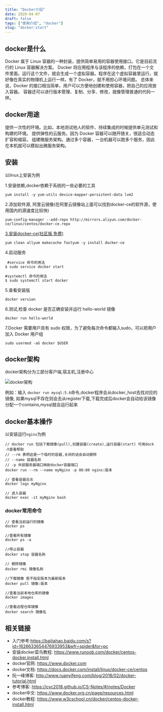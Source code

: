 ```yaml
---
title: "Docker介绍"
date: 2020-04-07
draft: false
tags: ["使用介绍", "docker"]
slug: "docker-start"
---
```


## docker是什么
Docker 属于 Linux 容器的一种封装，提供简单易用的容器使用接口。它是目前流行的 Linux 容器解决方案。
Docker 将应用程序与该程序的依赖，打包在一个文件里面。运行这个文件，就会生成一个虚拟容器。程序在这个虚拟容器里运行，就好像在真实的物理机上运行一样。有了 Docker，就不用担心环境问题。
总体来说，Docker 的接口相当简单，用户可以方便地创建和使用容器，把自己的应用放入容器。
容器还可以进行版本管理、复制、分享、修改，就像管理普通的代码一样。

## docker用途
提供一次性的环境。比如，本地测试他人的软件、持续集成的时候提供单元测试和构建的环境。
提供弹性的云服务。因为 Docker 容器可以随开随关，很适合动态扩容和缩容。
组建微服务架构。通过多个容器，一台机器可以跑多个服务，因此在本机就可以模拟出微服务架构。

## 安装
以linux上安装为例

1.安装依赖,docker依赖于系统的一些必要的工具
```
yum install -y yum-utils device-mapper-persistent-data lvm2
```

2.添加软件源, 阿里云镜像(在阿里云镜像站上面可以找到docker-ce的软件源，使用国内的源速度比较快)
```
yum-config-manager --add-repo http://mirrors.aliyun.com/docker-ce/linux/centos/docker-ce.repo
```

[3.安装docker-ce(社区版,免费)](https://blog.csdn.net/zhuzz1030/article/details/80097553)
```
yum clean allyum makecache fastyum -y install docker-ce
```

4.启动服务
```
 #service 命令的用法
$ sudo service docker start

#systemctl 命令的用法
$ sudo systemctl start docker
```

5.查看安装版
```
docker version
```

6.测试,检查 docker 是否正确安装并运行 hello-world 镜像
```
docker run hello-world
```

7.Docker 需要用户具有 sudo 权限，为了避免每次命令都输入sudo，可以把用户加入 Docker 用户组
```
sudo usermod -aG docker $USER
```

## docker架构
docker架构分为三部分客户端,宿主机,注册中心

![docker架构](/myblog/posts/images/application/docker架构.png)

例如：输入 `docker run mysql:5.6`命令,docker程序会从docker_host去找对应的镜像,
如果mysql不存在则会去从register下载,下载完成后docker会自动给该镜像分配一个contains,mysql就会运行起来

## docker基本操作
以安装运行`nginx`为例

```
// docker run 包括下载镜像(pull),创建容器(create),运行容器(start) 可用dock -h查看帮助
// --rm 表明这是一个临时的容器,关闭的话会自动删除
// --name 容器名称
// -p 外部服务器端口映射docker容器端口
docker run --rm --name myNginx -p 80:80 nginx:版本

// 查看容器日志
docker logs myNginx

// 进入容器
docker exec -it myNginx bash
```

### docker常用命令
```
// 查看当前运行的镜像
docker ps

//查看所有镜像
docker ps -a

//停止容器
docker stop 容器名称

// 删除镜像
docker rmi 镜像名称

//下载镜像 若不指定版本为最新版本
docker pull 镜像:版本

//查看当前本地仓库的镜像
docker images

//查看远程仓库镜像
docker search 镜像名
```


## 相关链接
- 入门参考:https://baijiahao.baidu.com/s?id=1626633654476933953&wfr=spider&for=pc
- 安装docker菜鸟教程: https://www.runoob.com/docker/centos-docker.install.html
- docker官网: https://www.docker.com
- docker文档: https://docs.docker.com/install/linux/docker-ce/centos
- 阮一峰博客: http://www.ruanyifeng.com/blog/2018/02/docker-tutorial.html
- 参考博客: https://cyc2018.github.io/CS-Notes/#/notes/Docker
- docker中文: https://www.docker.org.cn/page/resources.html
- docker教程: https://www.w3cschool.cn/docker/centos-docker-install.html